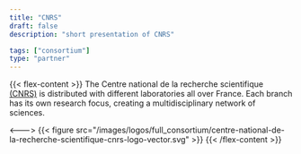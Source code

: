 ```yaml
---
title: "CNRS"
draft: false
description: "short presentation of CNRS"

tags: ["consortium"]
type: "partner" 
---
```

{{< flex-content >}}
 The Centre national de la recherche scientifique [(CNRS)](https://www.cnrs.fr/en) is distributed with different laboratories all over France. Each branch has its own research focus, creating a multidisciplinary network of sciences.
 
<--->
 {{< figure src="/images/logos/full_consortium/centre-national-de-la-recherche-scientifique-cnrs-logo-vector.svg" >}}
{{< /flex-content >}}

